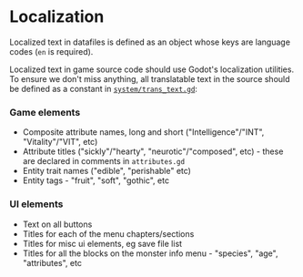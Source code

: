 # Localization

Localized text in datafiles is defined as an object whose keys are language codes (`en` is required).

Localized text in game source code should use Godot's localization utilities.  To ensure we don't miss anything, all translatable text in the source should be defined as a constant in [`system/trans_text.gd`](../game/system/trans_text.gd):

### Game elements

- Composite attribute names, long and short ("Intelligence"/"INT", "Vitality"/"VIT", etc)
- Attribute titles ("sickly"/"hearty", "neurotic"/"composed", etc) - these are declared in comments in `attributes.gd`
- Entity trait names ("edible", "perishable" etc)
- Entity tags - "fruit", "soft", "gothic", etc

### UI elements

- Text on all buttons
- Titles for each of the menu chapters/sections
- Titles for misc ui elements, eg save file list
- Titles for all the blocks on the monster info menu - "species", "age", "attributes", etc
